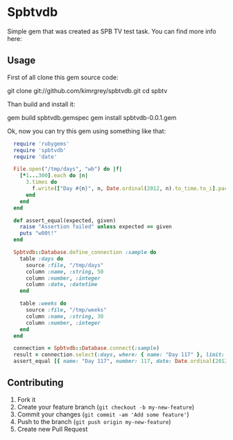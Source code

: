 # Spbtvdb

Simple gem that was created as SPB TV test task. You can find more info here: 

## Usage

First of all clone this gem source code:
  
  git clone git://github.com/kimrgrey/spbtvdb.git
  cd spbtv

Than build and install it:

  gem build spbtvdb.gemspec
  gem install spbtvdb-0.0.1.gem  

Ok, now you can try this gem using something like that:

```ruby
  require 'rubygems'
  require 'spbtvdb'
  require 'date'

  File.open("/tmp/days", "wb") do |f|
    [*1...300].each do |n|
      3.times do
        f.write(["Day #{n}", n, Date.ordinal(2012, n).to_time.to_i].pack("a50qq"))
      end
    end
  end

  def assert_equal(expected, given)
    raise "Assertion failed" unless expected == given
    puts "w00t!"
  end

  Spbtvdb::Database.define_connection :sample do
    table :days do
      source :file, "/tmp/days"
      column :name, :string, 50
      column :number, :integer
      column :date, :datetime
    end

    table :weeks do
      source :file, "/tmp/weeks"
      column :name, :string, 30
      column :number, :integer
    end
  end

  connection = Spbtvdb::Database.connect(:sample)
  result = connection.select(:days, where: { name: "Day 117" }, limit: 1)
  assert_equal [{ name: "Day 117", number: 117, date: Date.ordinal(2012, 117), offset: 348 }], result
```

## Contributing

1. Fork it
2. Create your feature branch (`git checkout -b my-new-feature`)
3. Commit your changes (`git commit -am 'Add some feature'`)
4. Push to the branch (`git push origin my-new-feature`)
5. Create new Pull Request
